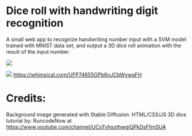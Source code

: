 # Dice roll with handwriting digit recognition 

A small web app to recognize handwriting number input with a SVM model trained with MNIST data set, and output a 3D dice roll animation with the result of the input number.

![](https://github.com/Chrismicrowave/number-guess/blob/main/demo.gif)

![](https://github.com/Chrismicrowave/number-guess/blob/main/app%20flow.png)
https://whimsical.com/UFP74655GPb6nJCbWywaFH


# Credits:
Background image generated with Stable Diffusion.
HTML/CSS/JS 3D dice tutorial by: RuncodeNow at https://www.youtube.com/channel/UCoTvhsxthwgiQPkDsFfmSUA
